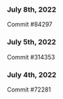 ### July 8th, 2022

Commit #84297

### July 5th, 2022

Commit #314353


### July 4th, 2022

Commit #72281
